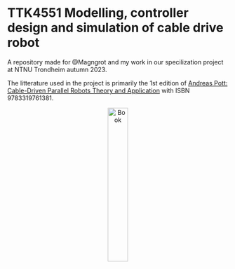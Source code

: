 # TTK4551 Modelling, controller design and simulation of cable drive robot
A repository made for @Magngrot and my work in our specilization project at NTNU Trondheim autumn 2023.

The litterature used in the project is primarily the 1st edition of [Andreas Pott: Cable-Driven Parallel Robots
Theory and Application](https://link.springer.com/book/10.1007/978-3-319-76138-1) with ISBN 9783319761381.

<p align="center">
<img src="https://media.springernature.com/full/springer-static/cover-hires/book/978-3-319-76138-1?as=webp" alt="Book" width="30%" height="30%" />
</p>


